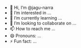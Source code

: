 - 👋 Hi, I’m @jagu-narra
- 👀 I’m interested in ...
- 🌱 I’m currently learning ...
- 💞️ I’m looking to collaborate on ...
- 📫 How to reach me ...
- 😄 Pronouns: ...
- ⚡ Fun fact: ...

<!---
jagu-narra/jagu-narra is a ✨ special ✨ repository because its `README.md` (this file) appears on your GitHub profile.
You can click the Preview link to take a look at your changes.
--->
